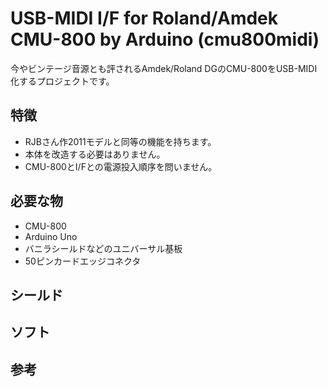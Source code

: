 # USB-MIDI I/F for Roland/Amdek CMU-800 by Arduino (cmu800midi)
今やビンテージ音源とも評されるAmdek/Roland DGのCMU-800をUSB-MIDI化するプロジェクトです。
## 特徴
- RJBさん作2011モデルと同等の機能を持ちます。
- 本体を改造する必要はありません。
- CMU-800とI/Fとの電源投入順序を問いません。
## 必要な物
- CMU-800
- Arduino Uno
- バニラシールドなどのユニバーサル基板
- 50ピンカードエッジコネクタ
## シールド
## ソフト
## 参考
